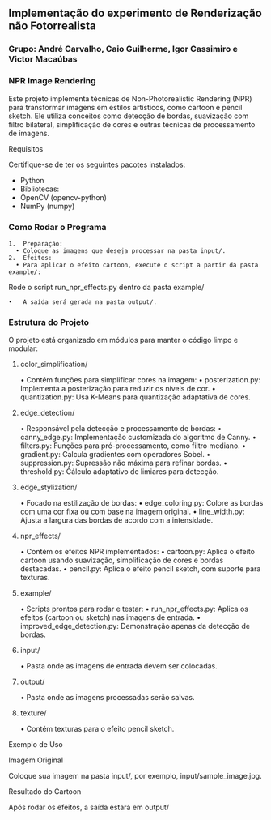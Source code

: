 ## Implementação do experimento de Renderização não Fotorrealista

### Grupo: André Carvalho, Caio Guilherme, Igor Cassimiro e Victor Macaúbas

### NPR Image Rendering

Este projeto implementa técnicas de Non-Photorealistic Rendering (NPR) para transformar imagens em estilos artísticos, como cartoon e pencil sketch. Ele utiliza conceitos como detecção de bordas, suavização com filtro bilateral, simplificação de cores e outras técnicas de processamento de imagens.

Requisitos

Certifique-se de ter os seguintes pacotes instalados:  
- Python
- Bibliotecas:
- OpenCV (opencv-python)
- NumPy (numpy)

### Como Rodar o Programa

	1.	Preparação:
	  •	Coloque as imagens que deseja processar na pasta input/.
	2.	Efeitos:
	  •	Para aplicar o efeito cartoon, execute o script a partir da pasta example/:

Rode o script run_npr_effects.py dentro da pasta example/

	•	A saída será gerada na pasta output/.

### Estrutura do Projeto

O projeto está organizado em módulos para manter o código limpo e modular:

1. color_simplification/

	•	Contém funções para simplificar cores na imagem:
	•	posterization.py: Implementa a posterização para reduzir os níveis de cor.
	•	quantization.py: Usa K-Means para quantização adaptativa de cores.

2. edge_detection/

	•	Responsável pela detecção e processamento de bordas:
	•	canny_edge.py: Implementação customizada do algoritmo de Canny.
	•	filters.py: Funções para pré-processamento, como filtro mediano.
	•	gradient.py: Calcula gradientes com operadores Sobel.
	•	suppression.py: Supressão não máxima para refinar bordas.
	•	threshold.py: Cálculo adaptativo de limiares para detecção.

3. edge_stylization/

	•	Focado na estilização de bordas:
	•	edge_coloring.py: Colore as bordas com uma cor fixa ou com base na imagem original.
	•	line_width.py: Ajusta a largura das bordas de acordo com a intensidade.

4. npr_effects/

	•	Contém os efeitos NPR implementados:
	•	cartoon.py: Aplica o efeito cartoon usando suavização, simplificação de cores e bordas destacadas.
	•	pencil.py: Aplica o efeito pencil sketch, com suporte para texturas.

5. example/

	•	Scripts prontos para rodar e testar:
	•	run_npr_effects.py: Aplica os efeitos (cartoon ou sketch) nas imagens de entrada.
	•	improved_edge_detection.py: Demonstração apenas da detecção de bordas.

6. input/

	•	Pasta onde as imagens de entrada devem ser colocadas.

7. output/

	•	Pasta onde as imagens processadas serão salvas.

8. texture/

	•	Contém texturas para o efeito pencil sketch.

Exemplo de Uso

Imagem Original

Coloque sua imagem na pasta input/, por exemplo, input/sample_image.jpg.

Resultado do Cartoon

Após rodar os efeitos, a saída estará em output/
